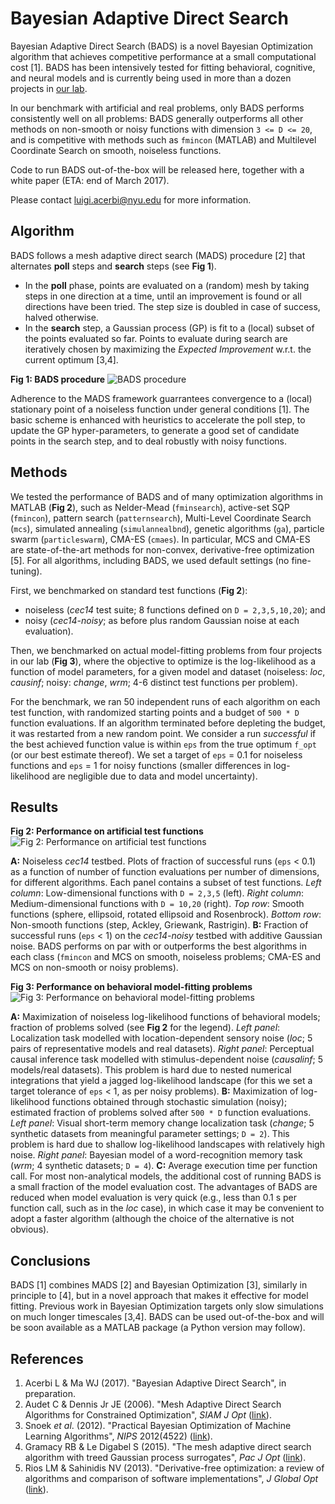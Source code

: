 # Bayesian Adaptive Direct Search

Bayesian Adaptive Direct Search (BADS) is a novel Bayesian Optimization algorithm that achieves competitive performance at a small computational cost [1]. BADS has been intensively tested for fitting behavioral, cognitive, and neural models and is currently being used in more than a dozen projects in [our lab](http://www.cns.nyu.edu/malab/).

In our benchmark with artificial and real problems, only BADS performs consistently well on all problems: BADS generally outperforms all other methods on non-smooth or noisy functions with dimension `3 <= D <= 20`, and is competitive with methods such as `fmincon` (MATLAB) and Multilevel Coordinate Search on smooth, noiseless functions.

Code to run BADS out-of-the-box will be released here, together with a white paper (ETA: end of March 2017).

Please contact luigi.acerbi@nyu.edu for more information.


## Algorithm

BADS follows a mesh adaptive direct search (MADS) procedure [2] that alternates **poll** steps and **search** steps (see **Fig 1**). 

- In the **poll** phase, points are evaluated on a (random) mesh by taking steps in one direction at a time, until an improvement is found or all directions have been tried. The step size is doubled in case of success, halved otherwise. 
- In the **search** step, a Gaussian process (GP) is fit to a (local) subset of the points evaluated so far. Points to evaluate during search are iteratively chosen by maximizing the *Expected Improvement* w.r.t. the current optimum [3,4].

**Fig 1: BADS procedure** ![BADS procedure](https://github.com/lacerbi/bads-dev/blob/master/docs/figures/fig1-demo.png "Fig 1: BADS procedure")

Adherence to the MADS framework guarrantees convergence to a (local) stationary point of a noiseless function under general conditions [1]. The basic scheme is enhanced with heuristics to accelerate the poll step, to update the GP hyper-parameters, to generate a good set of candidate points in the search step, and to deal robustly with noisy functions.

## Methods

We tested the performance of BADS and of many optimization algorithms in MATLAB (**Fig 2**), such as Nelder-Mead (`fminsearch`), active-set SQP (`fmincon`), pattern search (`patternsearch`), Multi-Level Coordinate Search (`mcs`), simulated annealing (`simulannealbnd`), genetic algorithms (`ga`), particle swarm (`particleswarm`), CMA-ES (`cmaes`). 
In particular, MCS and CMA-ES are state-of-the-art methods for non-convex, derivative-free optimization [5]. For all algorithms, including BADS, we used default settings (no fine-tuning).

First, we benchmarked on standard test functions (**Fig 2**):
- noiseless (*cec14* test suite; 8 functions defined on `D = 2,3,5,10,20`); and
- noisy (*cec14-noisy*; as before plus random Gaussian noise at each evaluation). 

Then, we benchmarked on actual model-fitting problems from four projects in our lab (**Fig 3**), where the objective to optimize is the log-likelihood as a function of model parameters, for a given model and dataset (noiseless: *loc*, *causinf*; noisy: *change*, *wrm*; 4-6 distinct test functions per problem).

For the benchmark, we ran 50 independent runs of each algorithm on each test function, with randomized starting points and a budget of `500 * D` function evaluations. If an algorithm terminated before depleting the budget, it was restarted from a new random point.
We consider a run *successful* if the best achieved function value is within `eps` from the true optimum `f_opt` (or our best estimate thereof). We set a target of `eps` = 0.1 for noiseless functions and `eps` = 1 for noisy functions (smaller differences in log-likelihood are negligible due to data and model uncertainty).

## Results

**Fig 2: Performance on artificial test functions** ![Fig 2: Performance on artificial test functions](https://github.com/lacerbi/bads-dev/blob/master/docs/figures/fig2-demo.png "Fig 2: Performance on artificial test functions")

**A:** Noiseless *cec14* testbed. Plots of fraction of successful runs (`eps` < 0.1) as a function of number of function evaluations per number of dimensions, for different algorithms. Each panel contains a subset of test functions. *Left column*: Low-dimensional functions with `D = 2,3,5` (left). *Right column*: Medium-dimensional functions with `D = 10,20` (right). *Top row*: Smooth functions (sphere, ellipsoid, rotated ellipsoid and Rosenbrock). *Bottom row*: Non-smooth functions (step, Ackley, Griewank, Rastrigin). 
**B:** Fraction of successful runs (`eps` < 1) on the *cec14-noisy* testbed with additive Gaussian noise. BADS performs on par with or outperforms the best algorithms in each class (`fmincon` and MCS on smooth, noiseless problems; CMA-ES and MCS on non-smooth or noisy problems).

**Fig 3: Performance on behavioral model-fitting problems** ![Fig 3: Performance on behavioral model-fitting problems](https://github.com/lacerbi/bads-dev/blob/master/docs/figures/fig3-demo.png "Fig 3: Performance on behavioral model-fitting problems")

**A:** Maximization of noiseless log-likelihood functions of behavioral models; fraction of problems solved (see **Fig 2** for the legend). *Left panel*: Localization task modelled with location-dependent sensory noise (*loc*; 5 pairs of representative models and real datasets). *Right panel*: Perceptual causal inference task modelled with stimulus-dependent noise (*causalinf*; 5 models/real datasets). This problem is hard due to nested numerical integrations that yield a jagged log-likelihood landscape (for this we set a target tolerance of `eps` < 1, as per noisy problems).
**B:** Maximization of log-likelihood functions obtained through stochastic simulation (noisy); estimated fraction of problems solved after `500 * D` function evaluations. *Left panel*: Visual short-term memory change localization task (*change*; 5 synthetic datasets from meaningful parameter settings; `D = 2`). This problem is hard due to shallow log-likelihood landscapes with relatively high noise. *Right panel*: Bayesian model of a word-recognition memory task (*wrm*; 4 synthetic datasets; `D = 4`). 
**C:** Average execution time per function call. For most non-analytical models, the additional cost of running BADS is a small fraction of the model evaluation cost. The advantages of BADS are reduced when model evaluation is very quick (e.g., less than 0.1 s per function call, such as in the *loc* case), in which case it may be convenient to adopt a faster algorithm (although the choice of the alternative is not obvious).

## Conclusions

BADS [1] combines MADS [2] and Bayesian Optimization [3], similarly in principle to [4], but in a novel approach that makes it effective for model fitting. Previous work in Bayesian Optimization targets only slow simulations on much longer timescales [3,4]. 
BADS can be used out-of-the-box and will be soon available as a MATLAB package (a Python version may follow).

## References

1. Acerbi L & Ma WJ (2017). "Bayesian Adaptive Direct Search", in preparation.
2. Audet C & Dennis Jr JE (2006). "Mesh Adaptive Direct Search Algorithms for Constrained Optimization", *SIAM J Opt* 
([link](http://epubs.siam.org/doi/abs/10.1137/040603371)).
3. Snoek *et al*. (2012). "Practical Bayesian Optimization of Machine Learning Algorithms", *NIPS* 2012(4522) ([link](https://papers.nips.cc/paper/4522-practical-bayesian-optimization-of-machine-learning-algorithms)).
4. Gramacy RB & Le Digabel S (2015). "The mesh adaptive direct search algorithm with treed Gaussian process surrogates", *Pac J Opt* ([link](http://www.optimization-online.org/DB_HTML/2011/07/3090.html)).
5. Rios LM & Sahinidis NV (2013). "Derivative-free optimization: a review of algorithms and comparison of software implementations", *J Global Opt* ([link](http://link.springer.com/article/10.1007/s10898-012-9951-y)).


